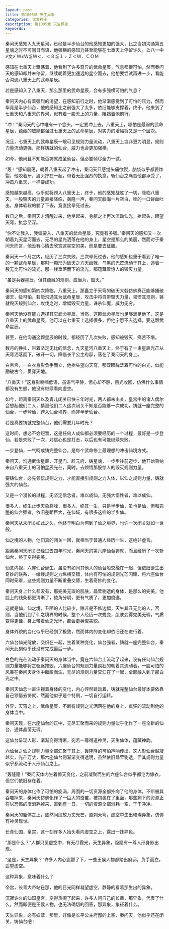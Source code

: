 ```yaml
---
layout: post
title: 第1005章 天生异象
categories: 太古神王
description: 第1005章 天生异象
keywords:
---
```


秦问天感知入九天星河，已经是半步仙台的他感知更加的强大，比之当初沟通第五星魂之时不可同日而语，他强横的感知力甚至能够在七重天上停留许久。≧八一中≯文≯  Ｗ≤Ｗ≦Ｗ＜．＜８≦１﹤Ｚ＜Ｗ．ＣＯＭ

感知在七重天上飘荡着，他看到了许多奇异的武命星辰，气息都很可怕，然而秦问天的感知却并未停留，继续朝着更加遥远的星空而去，他想要尝试再进一步，看能否沟通八重天上的武命星辰。

若是感知入了八重天，那么那里的武命星辰，会有多强横可怕的气息？

秦问天内心有着强烈的渴望，在感知前行之时，他渐渐感觉到了可怕的压力，然而毕竟是半步仙台，他的感知比之前强大了太多，依旧能够支撑着，终于，他来到了七重天和八重天的界河，似有着一股无上的力量，阻挡着他前行。

“冲！”秦问天的心中唯有一个念头，一定要冲上去，八重天上，哪怕是最弱的武命星辰，蕴藏的威能都强过七重天上的武命星辰，对实力的增幅将又是一个层次。

况且，七重天上的武命星辰一眼可见规则力量流动，八重天上岂非更为明显，规则力量流动更强，那样铸就的仙台，威力也会更加强横。

如今，他尚且不知能否铸就成圣仙台，但必要倾尽全力一试。

“轰！”感知震荡，朝着八重天起了冲击，秦问天只感觉头痛欲裂，脑袋似乎都要炸裂，他咬着牙，眉头拧在一起，带着无比强烈的执念，斩仙台之痛苦他都承受了，冲击八重天，一样要成功。

感知越来越高，似乎就将跨入八重天上，终于，他的感知战胜了一切，降临八重天，一股毁灭的力量直接降临，轰隆一声，秦问天脑海一片空白，哇的一口鲜血吐出，身体软软的躺了下去，竟直接晕死过去。

数日之后，秦问天才清醒过来，他坐起来，身躯之上再次流动仙光，抬起头，眼望天穹，执念至深。

“你不让我入，我偏要入，八重天的武命星辰，究竟有多强。”秦问天的感知又一次朝着九天星河而去，无尽的星光洒落在他的身上，星空是那么的美丽，然而对于秦问天而言，他没有心情去欣赏这星空的美，而是要去征服。

秦问天一个月之内，经历了三次失败，三次晕死过去，他的感知也重于看到了唯一的一颗武命星辰，那时一颗形为破天之方天画戟，乌黑的光芒流动于其上，透着一股无比可怕的流光，那一缕垂落而下的流光，都蕴藏着惊人的毁灭力量。

“虽是兵器星辰，但其蕴藏的规则，应当为，毁灭。”

秦问天的感知第四次降临，八重天上，那矗立于天穹的破天大戟仿佛真正能够捅破诸天，级可怕，若能沟通其为武命星辰，攻击中将自带毁灭力量，领悟其规则，铸就毁灭规则仙台，攻伐之时，增幅毁灭力量，诛杀仙魔，威力无穷。

秦问天他没有能力选择其它武命星辰，当然，这颗武命星辰也足够满足他了，这是八重天上的武命星辰，他可以在七重天上选择很多，但他宁愿不去选择，要这颗武命星辰。

甚至，在他沟通这颗星辰的时候，都经历了几次失败，感知被毁灭，痛苦不堪。

数月的挣扎，带着坚定无比的信念，九天星河八重天上，终于有了一束星辰光芒从天穹洒落而下，破开一切，降临长平公主府邸，落在了秦问天的身上。

白帝宫，一白衣身影负手而立，他抬头望向天穹，那双眼眸泛着可怕的白光，似能勘破古今，贯穿天地。

“八重天！”这身影喃喃低语，虽语气平静，但心却不静，目光收回，仿佛什么事情都没有生般，他没有继续看向虚空。

如今，距离秦问天以及青儿闭关已快三年时光，两人都未出关，皇宫中的诸人偶尔会想起他们二人，猜测他们二人这次闭关不知是否能够一次成功，铸就一座完整的仙台，一步登仙，跨入仙台境界，而非半步仙台。

若是真要铸就完整仙台，他们需要几年时光？

这时间，想必不会短暂，这是任何人成仙都必须要经历的一个过程，最好是一步登仙，若是失败了一次，对信心也是打击，以后也有可能继续失败。

一步登仙，一气呵成铸完整仙台，是每个武命修士最理想的冲击仙境方式。

秦问天，沟通武命星辰，开星门、辟元府、铸星魂，一步步往前迈步，他开始吸纳来自八重天上的可怕星辰光芒，同时，去领悟那股惊人的毁灭规则力量。

要铸仙台，必先领悟规则之力，才能直接引规则之力入体，以仙之规则力量，铸就强大的仙台。

又是一个漫长的过程，无坚定信念者，难以成仙，无强大悟性者，难以成仙。

很多人，终生止步天象巅峰，很多人，终其一生，只是半步仙，虽也是仙，但和完整的仙台强者，依旧差距巨大，在仙域，有很多这样的半步仙。

秦问天从未闭关如此之久，他终于明白为何到了仙之境界，也许一次闭关就如一世般。

仙之境的人物，他们真的闭关一回，就相当于普通人经历一生，这绝非虚言。

距离秦问天闭关已经过去四年时光，秦问天的第六座仙台铸就，而且经历了一次斩仙台，终于变得完美。

仙念内视，六座仙台诞生，虽没有如同其他人的仙台般交融在一起，但依旧诞生出奇妙的联系，一缕缕规则之力纵横交错，体内有可怕的规则光芒闪耀，将六座仙台同时笼罩，这些规则力量不断重叠交替，生着奇妙的变化。

秦问天身上什么都没有，那完美无瑕的肌肤，晶莹剔透的身体，是那么的完美，他脸上的线条都更清晰了，棱角分明，更有气质了，更加俊逸。

这就是仙，仙之境，丑陋的人比较少，除非是不修边幅，天生其丑无比的人，否则，当他们到了仙之境界的时候，整个人经历一次蜕变，肌肤变得完美无瑕，气质变得更佳，身上带着仙之光环，都会更英俊美貌。

身体外貌的变化似乎已经到了极致，然而体内的变化却依旧还在进行着。

六仙台仙光绽放，交织在一起，生着某种变化，仙台强者，铸就一座完整仙台，秦问天此刻似乎还没有完成最后一步。

白色的光芒流动于秦问天的身体当中，竟在六仙台上流动了起来，没有任何仙台规则力量能够将之驱逐摧毁，六座仙台的规则力量疯狂的朝着其流动着，一股可怕的风暴在秦问天身体中酝酿而生，无尽的规则力量交汇在了一起，全部融入到了那白光之中。

秦问天仙念一直注视着身体的变化，内心怦然跳动着，铸就完整仙台最好本要依靠自己领悟去铸就，然而他似乎是个特例，一切自行运转。

外界，天穹之上，武命星辰，不断有规则之光洒落在他的身上，疯狂的流动到他的身体当中。

秦问天现，在六座仙台的正中，无尽汇聚而来的规则力量似乎化作了一座全新的仙台，通体晶莹无瑕。

这仙台呈现人形，渐渐变得清晰，宛若一尊得道神灵，天生仙体，蕴藏神韵。

六仙台之仙之规则力量全部汇聚于其上，轰隆隆的可怕声响传出，这人形仙台越凝越实，光芒万丈，那六座仙台则渐渐变得透明，虽然依旧晶莹剔透，但其规则力量似乎都流动于人形仙台之上。

“轰隆隆！”秦问天体内生着惊天变化，之前凝聚而生的六座仙台似乎都沦为嫁衣，但它们依旧存在着。

秦问天的身体化作了可怕的旋涡，周围的一切资源全部扑向了他的身体，不断被其吞噬掉来，秦问天仿佛化作了一巨大的蚕茧，被包裹在了里面，那些剩下的资源正在以恐怖的度消耗掉来，直到有一日，一切的资源全部消耗一空，干干净净。

秦问天的躯体之上，陡然间绽放万丈光芒，直刺天穹，虚空中生出璀璨异象，仿佛有神灵现世。

长青仙国，皇宫，这一刻许多人抬头看向虚空之上，露出一抹异色。

“那是什么？”人群只见虚空中，有无尽霞光，天生异象，隐隐有一尊人形身影出现。

“这是，天生异象？”许多人内心震颤了下，一些王侯人物都踏出府邸，负手而立，遥望虚空。

这种异象，意味着什么？

帝宫，长青大帝站在那，他的目光同样凝望虚空，静静的看着那生出的异象。

沉寂许久的仙国皇宫，变得热闹了起来，许多人问自己的长辈，那异象，代表了什么，然而即便是王侯人物，也无法确切的回答，那异象，象征着什么。

天生异象，必有妖孽，那里，好像是长平公主府邸的上空，秦问天，他似乎还在闭关，铸仙台吧！
